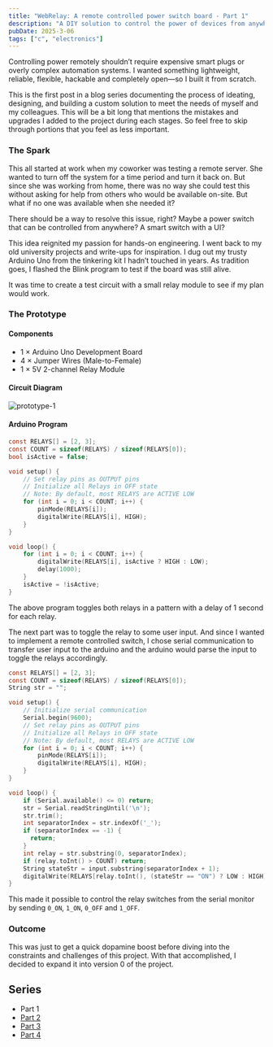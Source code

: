 ```yaml
---
title: "WebRelay: A remote controlled power switch board - Part 1"
description: "A DIY solution to control the power of devices from anywhere"
pubDate: 2025-3-06
tags: ["c", "electronics"]
---
```

Controlling power remotely shouldn’t require expensive smart plugs or overly complex automation systems.
I wanted something lightweight, reliable, flexible, hackable and completely open—so I built it from scratch.

This is the first post in a blog series documenting the process of ideating, designing, and building a
custom solution to meet the needs of myself and my colleagues. This will be a bit long
that mentions the mistakes and upgrades I added to the project during each stages. So feel free
to skip through portions that you feel as less important.

### The Spark
This all started at work when my coworker was testing a remote server. She wanted to
turn off the system for a time period and turn it back on. But since she was working
from home, there was no way she could test this without asking for help from others
who would be available on-site. But what if no one was available when she needed it?

There should be a way to resolve this issue, right? Maybe a power switch that can be controlled from anywhere?
A smart switch with a UI?

This idea reignited my passion for hands-on engineering.
I went back to my old university projects and write-ups for inspiration. I dug out my trusty Arduino Uno
from the tinkering kit I hadn’t touched in years. As tradition goes, I flashed the Blink program to test
if the board was still alive.

It was time to create a test circuit with a small relay module to see if my plan would work.

### The Prototype
#### Components
- 1 × Arduino Uno Development Board
- 4 × Jumper Wires (Male-to-Female)
- 1 × 5V 2-channel Relay Module

#### Circuit Diagram
![prototype-1](https://u.cubeupload.com/serenevoid/Nt6SQC.jpg)

#### Arduino Program
```c
const RELAYS[] = [2, 3];
const COUNT = sizeof(RELAYS) / sizeof(RELAYS[0]);
bool isActive = false;

void setup() {
    // Set relay pins as OUTPUT pins
    // Initialize all Relays in OFF state
    // Note: By default, most RELAYS are ACTIVE LOW
    for (int i = 0; i < COUNT; i++) {
        pinMode(RELAYS[i]);
        digitalWrite(RELAYS[i], HIGH);
    }
}

void loop() {
    for (int i = 0; i < COUNT; i++) {
        digitalWrite(RELAYS[i], isActive ? HIGH : LOW);
        delay(1000);
    }
    isActive = !isActive;
}
```

The above program toggles both relays in a pattern with a delay of 1 second
for each relay.

The next part was to toggle the relay to some user input. And since I wanted to
implement a remote controlled switch, I chose serial communication to transfer
user input to the arduino and the arduino would parse the input to toggle the
relays accordingly.

```c
const RELAYS[] = [2, 3];
const COUNT = sizeof(RELAYS) / sizeof(RELAYS[0]);
String str = "";

void setup() {
    // Initialize serial communication
    Serial.begin(9600);
    // Set relay pins as OUTPUT pins
    // Initialize all Relays in OFF state
    // Note: By default, most RELAYS are ACTIVE LOW
    for (int i = 0; i < COUNT; i++) {
        pinMode(RELAYS[i]);
        digitalWrite(RELAYS[i], HIGH);
    }
}

void loop() {
    if (Serial.available() <= 0) return;
    str = Serial.readStringUntil('\n');
    str.trim();
    int separatorIndex = str.indexOf('_');
    if (separatorIndex == -1) {
      return;
    }
    int relay = str.substring(0, separatorIndex);
    if (relay.toInt() > COUNT) return;
    String stateStr = input.substring(separatorIndex + 1);
    digitalWrite(RELAYS[relay.toInt(), (stateStr == "ON") ? LOW : HIGH);
}
```

This made it possible to control the relay switches from the serial monitor
by sending `0_ON`, `1_ON`, `0_OFF` and `1_OFF`.

### Outcome
This was just to get a quick dopamine boost before diving into the constraints
and challenges of this project. With that accomplished, I decided to expand it
into version 0 of the project.

## Series
- Part 1
- [Part 2](/blog/diy-web-relay-switch-part-2)
- [Part 3](/blog/diy-web-relay-switch-part-3)
- [Part 4](/blog/diy-web-relay-switch-part-4)
